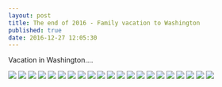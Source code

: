 ```yaml
---
layout: post
title: The end of 2016 - Family vacation to Washington
published: true
date: 2016-12-27 12:05:30
---
```


Vacation in Washington....

![](https://s26.postimg.org/kol8luhk9/DSCF16852.jpg)
![](https://s26.postimg.org/mho5a62qx/DSCF16854.jpg)
![](https://s26.postimg.org/rivjbja7d/DSCF16857.jpg)
![](https://s26.postimg.org/hmugbw4fd/DSCF16870.jpg)
![](https://s26.postimg.org/np232dsvd/DSCF16883.jpg)
![](https://s26.postimg.org/c1817u3qh/DSCF16887.jpg)
![](https://s26.postimg.org/c2mkezuy1/DSCF16896.jpg)
![](https://s26.postimg.org/diy2x4xux/DSCF16903.jpg)
![](https://s26.postimg.org/n4rndfp0p/DSCF16908.jpg)
![](https://s26.postimg.org/b467cphm1/DSCF16913.jpg)
![](https://s26.postimg.org/kpzrt08rt/DSCF16918.jpg)
![](https://s26.postimg.org/oavnc8dbd/DSCF16945.jpg)
![](https://s26.postimg.org/3s0r75ze1/DSCF16946.jpg)
![](https://s26.postimg.org/jes0kjd61/DSCF16948.jpg)
![](https://s26.postimg.org/6bwe19my1/DSCF16950.jpg)
![](https://s26.postimg.org/60exoi6i1/DSCF16951.jpg)
![](https://s26.postimg.org/he62dg6eh/DSCF16958.jpg)
![](https://s26.postimg.org/ngdp3xuuh/DSCF16963.jpg)
![](https://s26.postimg.org/x279k8m09/DSCF16966.jpg)
![](https://s26.postimg.org/kc3175e21/DSCF16967.jpg)
![](https://s26.postimg.org/g488yecmh/DSCF16972.jpg)
